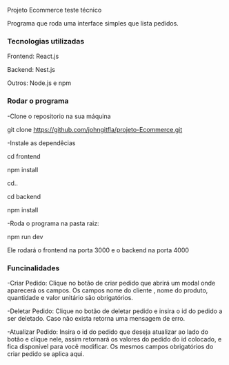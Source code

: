 Projeto Ecommerce teste técnico

Programa que roda uma interface simples que lista pedidos.

### Tecnologias utilizadas ###
Frontend: React.js

Backend: Nest.js

Outros: Node.js e npm

### Rodar o programa ###
-Clone o repositorio na sua máquina

git clone https://github.com/johngitfla/projeto-Ecommerce.git

-Instale as dependêcias

cd frontend

npm install

cd..

cd backend

npm install

-Roda o programa na pasta raiz:

npm run dev

Ele rodará o frontend na porta 3000 e o backend na porta 4000


### Funcinalidades ###
-Criar Pedido: Clique no botão de criar pedido que abrirá um modal onde aparecerá os campos. Os campos nome do cliente , nome do produto, quantidade e valor unitário são obrigatórios.

-Deletar Pedido: Clique no botão de deletar pedido e insira o id do pedido a ser deletado. Caso não exista retorna uma mensagem de erro.

-Atualizar Pedido: Insira o id do pedido que deseja atualizar ao lado do botão e clique nele, assim retornará os valores do pedido do id colocado, e fica disponível para você modificar. Os mesmos campos obrigatórios do criar pedido se aplica aqui.








